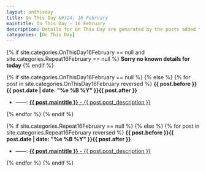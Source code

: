 ```yaml
---
layout: onthisday
title: On This Day &#124; 16 February
maintitle: On This Day — 16 February
description: Details for On This Day are genarated by the posts added to the website so the content is subject to changes/updates over time.
categories: [On This Day]
---
```


{% if site.categories.OnThisDay16February == null and site.categories.Repeat16February == null %}
<strong>Sorry no known details for today</strong>
{% endif %}

{% if site.categories.OnThisDay16February == null %}
{% else %}
{% for post in site.categories.OnThisDay16February reversed %}
<strong>{{ post.before }}{{ post.date | date: "%e %B %Y" }}{{ post.after }}</strong>
<ul>
<li> ——: <a class="{{ post.class }}" href="{{ post.url }}"><strong>{{ post.maintitle }}</strong> - {{ post.post_description }}</a></li>
</ul>
{% endfor %}
{% endif %}

{% if site.categories.Repeat16February == null %}
{% else %}
{% for post in site.categories.Repeat16February reversed %}
<strong>{{ post.before }}{{ post.date | date: "%e %B %Y" }}{{ post.after }}</strong>
<ul>
<li> ——: <a class="{{ post.class }}" href="{{ post.url }}"><strong>{{ post.maintitle }}</strong> - {{ post.post_description }}</a></li>
</ul>
{% endfor %}
{% endif %}
